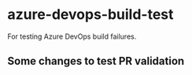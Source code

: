 # azure-devops-build-test
For testing Azure DevOps build failures.

## Some changes to test PR validation